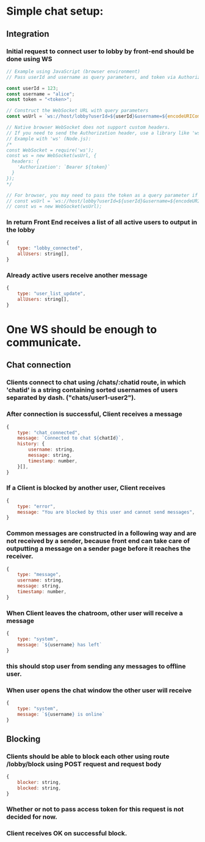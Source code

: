 # Simple chat setup:
## Integration
### Initial request to connect user to lobby by front-end should be done using WS
```javascript
// Example using JavaScript (browser environment)
// Pass userId and username as query parameters, and token via Authorization header (if using a library that supports headers)

const userId = 123;
const username = "alice";
const token = "<token>";

// Construct the WebSocket URL with query parameters
const wsUrl = `ws://host/lobby?userId=${userId}&username=${encodeURIComponent(username)}`;

// Native browser WebSocket does not support custom headers.
// If you need to send the Authorization header, use a library like 'ws' (Node.js) or 'socket.io'.
// Example with 'ws' (Node.js):
/*
const WebSocket = require('ws');
const ws = new WebSocket(wsUrl, {
  headers: {
    'Authorization': `Bearer ${token}`
  }
});
*/

// For browser, you may need to pass the token as a query parameter if the server supports it:
// const wsUrl = `ws://host/lobby?userId=${userId}&username=${encodeURIComponent(username)}&token=${token}`;
// const ws = new WebSocket(wsUrl);
```

### In return Front End receives a list of all active users to output in the lobby
```javascript
{
    type: "lobby_connected",
    allUsers: string[],
}
```

### Already active users receive another message
```javascript
{
    type: "user_list_update",
    allUsers: string[],
}
```

# One WS should be enough to communicate.

## Chat connection
### Clients connect to chat using /chats/:chatid route, in which 'chatid' is a string containing sorted usernames of users separated by dash. ("chats/user1-user2"). 
### After connection is successful, Client receives a message 
```javascript
{
    type: "chat_connected",
    message: `Connected to chat ${chatId}`,
    history: {
        username: string,
        message: string,
        timestamp: number,
    }[],
}
``` 

### If a Client is blocked by another user, Client receives
```javascript
{
    type: "error",
    message: "You are blocked by this user and cannot send messages",
}
```

### Common messages are constructed in a following way and are not received by a sender, because front end can take care of outputting a message on a sender page before it reaches the receiver.
```javascript
{
    type: "message",
    username: string,
    message: string,
    timestamp: number,
}
```

### When Client leaves the chatroom, other user will receive a message
```javascript
{
    type: "system",
    message: `${username} has left`
}
```
### this should stop user from sending any messages to offline user.

### When user opens the chat window the other user will receive
```javascript
{
    type: "system",
    message: `${username} is online`
}
```

## Blocking
### Clients should be able to block each other using route /lobby/block using POST request and request body
```javascript
{
    blocker: string,
    blocked: string,
}
```
### Whether or not to pass access token for this request is not decided for now.

### Client receives OK on successful block.
